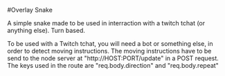 #Overlay Snake

A simple snake made to be used in interraction with a twitch tchat (or anything else).
Turn based.

To be used with a Twitch tchat, you will need a bot or something else, in order to detect moving instructions.
The moving instructions have to be send to the node server at "http://HOST:PORT/update" in a POST request.
The keys used in the route are "req.body.direction" and "req.body.repeat"